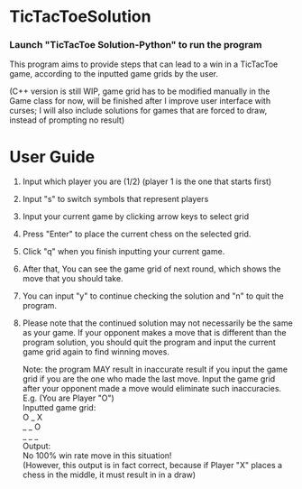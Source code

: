 ﻿# TicTacToeSolution

### Launch "TicTacToe Solution-Python" to run the program 

This program aims to provide steps that can lead to a win in a TicTacToe game, according
to the inputted game grids by the user.


(C++ version is still WIP, game grid has to be modified manually in the Game class for now, will be finished after I improve user interface with curses; I will also include solutions for games that are forced to draw, instead of prompting no result)


# User Guide

1. Input which player you are (1/2)  (player 1 is the one that starts first)
2. Input "s" to switch symbols that represent players
2. Input your current game by clicking arrow keys to select grid
3. Press "Enter" to place the current chess on the selected grid.
4. Click "q" when you finish inputting your current game.
5. After that, You can see the game grid of next round, which shows the move that you should take.
6. You can input "y" to continue checking the solution and "n" to quit the program.
7. Please note that the continued solution may not necessarily be the same as your game. If your opponent makes a move that is different than the program solution, you should quit the program and input the current game grid again to find winning moves.

    Note: the program MAY result in inaccurate result if you input the game grid if you are
    the one who made the last move. Input the game grid after your opponent made a move would
    eliminate such inaccuracies. <br/>
    E.g. (You are Player "O") <br/>
    Inputted game grid: <br/>
        O _ X <br/>
        _ _ O <br/>
        _ _ _ <br/>
    Output:<br/>
        No 100% win rate move in this situation!<br/>
        (However, this output is in fact correct, because if Player "X" places a chess in the middle, it must result in
        in a draw)

